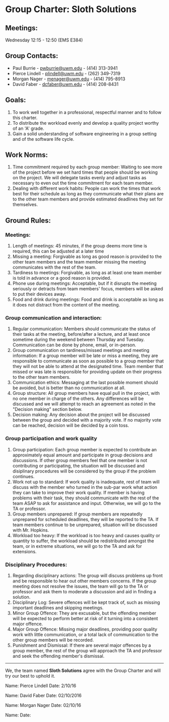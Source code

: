 # Group Charter: Sloth Solutions
## Meetings:
Wednesday 12:15 - 12:50 (EMS E384)

## Group Contacts:
- Paul Burrie - pwburrie@uwm.edu - (414) 313-3941
- Pierce Lindell - plindell@uwm.edu - (262) 349-7319
- Morgan Nager - menager@uwm.edu - (414) 795-8913
- David Faber - dcfaber@uwm.edu - (414) 208-8431

## Goals:
1. To work well together in a professional, respectful manner and to follow this charter.
2. To distribute the workload evenly and develop a quality project worthy of an 'A' grade.
3. Gain a solid understanding of software engineering in a group setting and of the software life cycle.

## Work Norms:
1. Time commitment required by each group member: Waiting to see more of the project before we set hard times that people should be working on the project.  We will delegate tasks evenly and adjust tasks as necessary to even out the time commitment for each team member.
2. Dealing with different work habits: People can work the times that work best for their schedule as long as they communicate what their plans are to the other team members and provide estimated deadlines they set for themselves.  

## Ground Rules:
### Meetings:
1. Length of meetings: 45 minutes, if the group deems more time is required, this can be adjusted at a later time
2. Missing a meeting: Forgivable as long as good reason is provided to the other team members and the team member missing the meeting communicates with the rest of the team.  
3. Tardiness to meetings: Forgivable, as long as at least one team member is told in advance or a good reason is provided.
4. Phone use during meetings: Acceptable, but if it disrupts the meeting seriously or detracts from team members' focus, members will be asked to put their devices away.
5. Food and drink during meetings: Food and drink is acceptable as long as it does not distract from the content of the meeting.

### Group communication and interaction:
1. Regular communication: Members should communicate the status of their tasks at the meeting, before/after a lecture, and at least once sometime during the weekend between Thursday and Tuesday.  Communication can be done by phone, email, or in-person.
2. Group communication on tardiness/missed meetings and meeting information: If a group member will be late or miss a meeting, they are responsible to communicate as soon as possible to a group member that they will not be able to attend at the designated time.  Team member that missed or was late is responsible for providing update on their progress to the other team members.
3. Communication ethics: Messaging at the last possible moment should be avoided, but is better than no communication at all.
4. Group structure: All group members have equal pull in the project, with no one member in charge of the others.  Any differences will be discussed and we will attempt to reach an agreement as noted in the "Decision making" section below.
5. Decision making: Any decision about the project will be discussed between the group and decided with a majority vote.  If no majority vote can be reached, decision will be decided by a coin toss.

### Group participation and work quality
1. Group participation: Each group member is expected to contribute an approximately equal amount and participate in group decisions and discussions. If other group members feel that one member is not contributing or participating, the situation will be discussed and disiplinary procedures will be considered by the group if the problem continues.
2. Work not up to standard: If work quality is inadequate, rest of team will discuss with the member who turned in the sub-par work what action they can take to improve their work quality.  If member is having problems with their task, they should communicate with the rest of the team ASAP to ask for assistance and input. Otherwise, we will go to the TA or professor.
3. Group members unprepared: If group members are repeatedly unprepared for scheduled deadlines, they will be reported to the TA.  If team members continue to be unprepared, situation will be discussed with Mr. Hopkins.
4. Workload too heavy: If the workload is too heavy and causes quality or quantity to suffer, the workload should be redistributed amongst the team, or in extreme situations, we will go to the TA and ask for extensions. 

### Disciplinary Procedures:
1. Regarding disciplinary actions: The group will discuss problems up front and be responsible to hear out other members concerns. If the group meeting does not resolve the issues, the team will go to the TA or professor and ask them to moderate a discussion and aid in finding a solution.
2. Disciplinary Log: Severe offences will be kept track of, such as missing important deadlines and skipping meetings.
3. Minor Group Offence: They are excusable, but the offending member will be expected to perform better at risk of it turning into a consistent major offence.
4. Major Group Offence: Missing major deadlines, providing poor quality work with little communication, or a total lack of communication to the other group members will be recorded.
5. Punishment and Dismissal: If there are several major offences by a group member, the rest of the group will approach the TA and professor and seek the offending member's dismissal.

---

We, the team named **Sloth Solutions** agree with the Group Charter and will try our best to uphold it.

Name: Pierce Lindell
Date: 2/10/16

Name: David Faber
Date: 02/10/2016

Name: Morgan Nager
Date: 02/10/16

Name:
Date:
